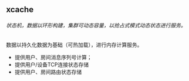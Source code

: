 






## xcache
###### 状态机，数据以环形构建，集群可动态容量，以抢占式模式动态状态进行服务。
数据以持久化数据为基础（可热加载），进行内存计算服务。

- 提供用户、房间消息序列号计算；
- 提供用户/设备TCP连接状态存储
- 提供用户、房间路由状态存储



